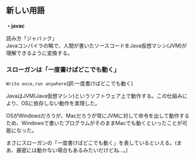 ## 新しい用語

**・javac**  

読み方「ジャバック」  
Javaコンパイラの略で、人間が書いたソースコードをJava仮想マシン(JVM)が理解できるように変換する。

### スローガンは「一度書けばどこでも動く」

`Write once,run anywhere`(訳:一度書けばどこでも動く)

JavaはJVM(Java仮想マシン)というソフトウェア上で動作する。この仕組みにより、OSに依存しない動作を実現した。

OSがWindowsだろうが、Macだろうが常にJVMに対して命令を出して動作するため、Windowsで書いたプログラムがそのままMacでも動くといったことが可能になった。

まさにスローガンの「一度書けばどこでも動く」を表しているといえる。(まあ、厳密には動かない場合もあるみたいだけどね…。)
